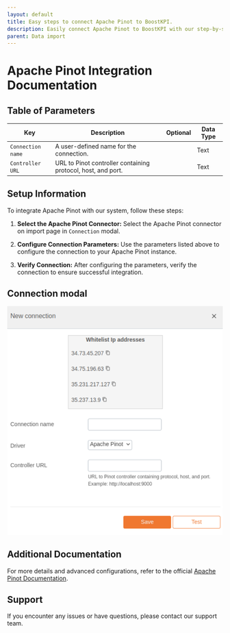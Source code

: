 ```yaml
---
layout: default
title: Easy steps to connect Apache Pinot to BoostKPI.
description: Easily connect Apache Pinot to BoostKPI with our step-by-step guide. Enable root-cause analysis and granular alerts on KPI changes.
parent: Data import
---
```


# Apache Pinot Integration Documentation

## Table of Parameters

| Key               | Description                                                  | Optional | Data Type |
|-------------------|--------------------------------------------------------------|----------|-----------|
| `Connection name` | A user-defined name for the connection.                      |          | Text      |
| `Controller URL`  | URL to Pinot controller containing protocol, host, and port. |          | Text      |

## Setup Information

To integrate Apache Pinot with our system, follow these steps:

1. **Select the Apache Pinot Connector:** Select the Apache Pinot connector on import page
   in `Connection` modal.

2. **Configure Connection Parameters:** Use the parameters listed above to configure the connection
   to your Apache Pinot instance.

3. **Verify Connection:** After configuring the parameters, verify the connection to ensure
   successful integration.

## Connection modal

![Apache Pinot Integration](../../../images/integration/apache-pinot-integration.png)

## Additional Documentation

For more details and advanced configurations, refer to the
official [Apache Pinot Documentation](https://docs.pinot.apache.org/).

## Support

If you encounter any issues or have questions, please contact our support team.
